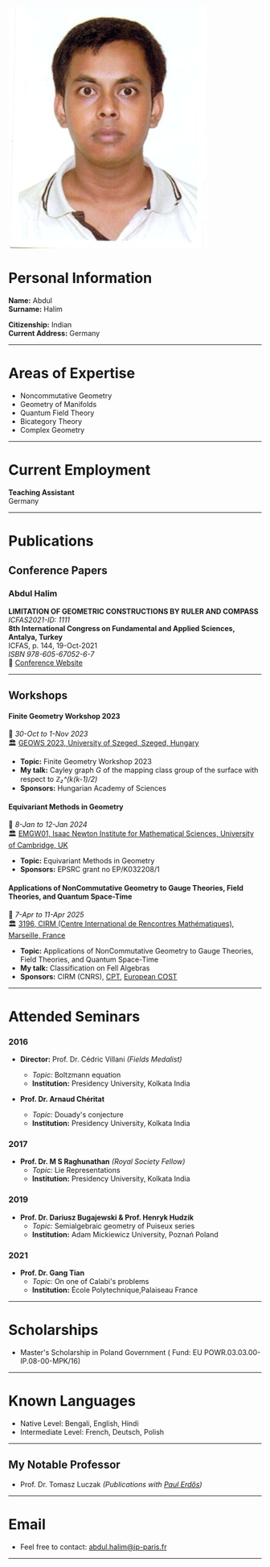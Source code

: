  
![Profile Image](https://raw.githubusercontent.com/abdul-halim-mathematics/abdul-halim-mathematics.github.io/main/IMG222%5B303%5D.JPG)  

# Personal Information
**Name:** Abdul  
**Surname:**  Halim  

**Citizenship:** Indian  
**Current Address:**  Germany 

---

# Areas of Expertise
- Noncommutative Geometry  
- Geometry of Manifolds
- Quantum Field Theory
- Bicategory Theory  
- Complex Geometry  

---

# Current Employment
**Teaching Assistant**  
  Germany
  
---

# Publications

## Conference Papers

### Abdul Halim  
**LIMITATION OF GEOMETRIC CONSTRUCTIONS BY RULER AND COMPASS**  
*ICFAS2021-ID: 1111*  
**8th International Congress on Fundamental and Applied Sciences, Antalya, Turkey**  
ICFAS, p. 144, 19-Oct-2021  
*ISBN 978-605-67052-6-7*  
🔗 [Conference Website](https://icfas2021.intsa.org)

---

## Workshops
  

#### **Finite Geometry Workshop 2023**  
📅 *30-Oct to 1-Nov 2023*  
🏛️ [GEOWS 2023, University of Szeged, Szeged, Hungary](https://www.math.u-szeged.hu/~nagyg/GeoWS23/)  

- **Topic:** Finite Geometry Workshop 2023  
- **My talk:** Cayley graph *G* of the mapping class group of the surface with respect to *ℤ₂^(k(k-1)/2)*  
- **Sponsors:** Hungarian Academy of Sciences  


#### **Equivariant Methods in Geometry**  
📅 *8-Jan to 12-Jan 2024*  
🏛️ [EMGW01, Isaac Newton Institute for Mathematical Sciences, University of Cambridge, UK](https://www.newton.ac.uk/event/emgw01/)  

- **Topic:** Equivariant Methods in Geometry  
- **Sponsors:** EPSRC grant no EP/K032208/1  


#### **Applications of NonCommutative Geometry to Gauge Theories, Field Theories, and Quantum Space-Time**  
📅 *7-Apr to 11-Apr 2025*  
🏛️ [3196, CIRM (Centre International de Rencontres Mathématiques), Marseille, France](https://conferences.cirm-math.fr/3196.html)  

- **Topic:** Applications of NonCommutative Geometry to Gauge Theories, Field Theories, and Quantum Space-Time  
- **My talk:** Classification on Fell Algebras  
- **Sponsors:** CIRM (CNRS), [CPT](https://www.cpt.univ-mrs.fr/), [European COST](https://ipr.univ-rennes.fr/partenariats-reseaux/reseaux-internationaux/cost)  

---

# Attended Seminars  

### **2016**  
- **Director:** Prof. Dr. Cédric Villani *(Fields Medalist)*  
  - *Topic:* Boltzmann equation  
  - **Institution:** Presidency University, Kolkata India

- **Prof. Dr. Arnaud Chéritat**  
  - *Topic:* Douady's conjecture  
  - **Institution:** Presidency University, Kolkata India

### **2017**  
- **Prof. Dr. M S Raghunathan** *(Royal Society Fellow)*  
  - *Topic:* Lie Representations  
  - **Institution:** Presidency University, Kolkata India

### **2019**  
- **Prof. Dr. Dariusz Bugajewski & Prof. Henryk Hudzik**  
  - *Topic:* Semialgebraic geometry of Puiseux series  
  - **Institution:** Adam Mickiewicz University, Poznań Poland

### **2021**  
- **Prof. Dr. Gang Tian**  
  - *Topic:* On one of Calabi's problems  
  - **Institution:** École Polytechnique,Palaiseau France 

---

# Scholarships

 - Master's Scholarship in Poland Government ( Fund: EU POWR.03.03.00-IP.08-00-MPK/16)

---

# Known Languages

- Native Level: Bengali, English, Hindi
- Intermediate Level: French, Deutsch, Polish

---

## My Notable Professor  

- Prof. Dr. Tomasz Luczak *(Publications with [Paul Erdős](https://en.wikipedia.org/wiki/Paul_Erd%C5%91s))*

---

# Email

- Feel free to contact: [abdul.halim@ip-paris.fr](mailto:abdul.halim@ip-paris.fr)
  
---

